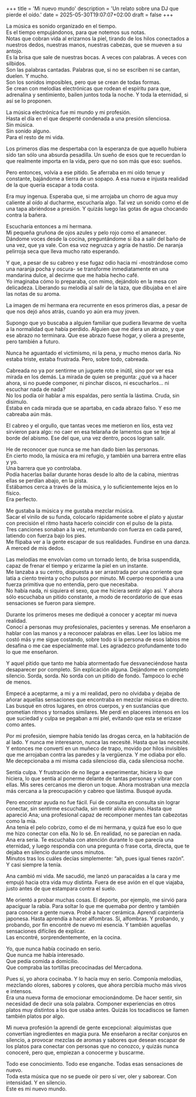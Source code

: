 +++
title = 'Mi nuevo mundo'
description = 'Un relato sobre una DJ que pierde el oído.'
date = 2025-05-30T19:07:07+02:00
draft = false
+++

La música es sonido organizado en el tiempo.  
Es el tiempo empujándonos, para que notemos sus notas.  
Notas que cobran vida al erizarnos la piel, tirando de los hilos conectados a nuestros dedos, nuestras manos, nuestras cabezas, que se mueven a su antojo.  
Es la brisa que sale de nuestras bocas. A veces con palabras. A veces con silbidos.  
Son las palabras cantadas. Palabras que, si no se escriben ni se cantan, duelen. Y mucho.  
Son los sonidos imposibles, pero que se crean de todas formas.  
Se crean con melodías electrónicas que rodean el espíritu para que, adrenalina y sentimiento, bailen juntos toda la noche. Y toda la eternidad, si así se lo proponen.  

La música electrónica fue mi mundo y mi profesión.  
Hasta el día en el que desperté condenada a una presión silenciosa.  
Sin música.  
Sin sonido alguno.  
Para el resto de mi vida.  

Los primeros días me despertaba con la esperanza de que aquello hubiera sido tan sólo una absurda pesadilla. Un sueño de esos que te recuerdan lo que realmente importa en la vida, pero que no son más que eso: sueños.  

Pero entonces, volvía a ese pitido. Se aferraba en mi oído tenue y constante, bajándome a tierra de un sopapo. A esa nueva e injusta realidad de la que quería escapar a toda costa.  

Era muy ingenua. Esperaba que, si me arrojaba un chorro de agua muy caliente al oído al ducharme, escucharía algo. Tal vez un sonido como el de una tapa abriéndose a presión. Y quizás luego las gotas de agua chocando contra la bañera.  

Escucharía entonces a mi hermana.  
Mi pequeña gruñona de ojos azules y pelo rojo como el amanecer.  
Dándome voces desde la cocina, preguntándome si iba a salir del baño de una vez, que ya vale. Con esa voz negruzca y agria de hastío. De naranja pelirroja seca que lleva mucho rato esperando.  

Y que, a pesar de su cabreo y ese fugaz odio hacia mí -mostrándose como una naranja pocha y oscura- se transforme inmediatamente en una mandarina dulce, al decirme que me había hecho café.  
Yo imaginaba cómo lo preparaba, con mimo, dejándolo en la mesa con delicadeza. Liberando su melodía al salir de la taza, que dibujaba en el aire las notas de su aroma.  

La imagen de mi hermana era recurrente en esos primeros días, a pesar de que nos dejó años atrás, cuando yo aún era muy joven.  

Supongo que yo buscaba a alguien familiar que pudiera llevarme de vuelta a la normalidad que había perdido. Alguien que me diera un abrazo, y que ese abrazo no terminara. Que ese abrazo fuese hogar, y oliera a presente, pero también a futuro.  

Nunca he aguantado el victimismo, ni la pena, y mucho menos darla.
No estaba triste, estaba frustrada. Pero, sobre todo, cabreada.  

Cabreada no ya por sentirme un juguete roto e inútil, sino por ver esa mirada en los demás. La mirada de quien se pregunta: ¿qué va a hacer ahora, si no puede componer, ni pinchar discos, ni escucharlos… ni escuchar nada de nada?  
No los podía oír hablar a mis espaldas, pero sentía la lástima. Cruda, sin disimulo.  
Estaba en cada mirada que se apartaba, en cada abrazo falso. Y eso me cabreaba aún más.  

El cabreo y el orgullo, que tantas veces me metieron en líos, esta vez sirvieron para algo: no caer en esa telaraña de lamentos que se teje al borde del abismo. Ese del que, una vez dentro, pocos logran salir.  

He de reconocer que nunca se me han dado bien las personas.  
En cierto modo, la música era mi refugio, y también una barrera entre ellas y yo.  
Una barrera que yo controlaba.  
Podía hacerlas bailar durante horas desde lo alto de la cabina, mientras ellas se perdían abajo, en la pista.  
Estábamos cerca a través de la música, y lo suficientemente lejos en lo físico.  
Era perfecto.  

Me gustaba la música y me gustaba mezclar música.  
Sacar el vinilo de su funda, colocarlo rápidamente sobre el plato y ajustar con precisión el ritmo hasta hacerlo coincidir con el pulso de la pista.  
Tres canciones sonaban a la vez, retumbando con fuerza en cada pared, latiendo con fuerza bajo los pies.  
Me flipaba ver a la gente escapar de sus realidades. Fundirse en una danza.  
A merced de mis dedos.  

Las melodías me envolvían como un tornado lento, de brisa suspendida, capaz de frenar el tiempo y erizarme la piel en un instante.  
Me lanzaba a su centro, dispuesta a ser arrastrada por una corriente que latía a ciento treinta y ocho pulsos por minuto. Mi cuerpo respondía a una fuerza primitiva que no entendía, pero que necesitaba.  
No había nada, ni siquiera el sexo, que me hiciera sentir algo así. Y ahora sólo escuchaba un pitido constante, a modo de recordatorio de que esas sensaciones se fueron para siempre.  

Durante los primeros meses me dediqué a conocer y aceptar mi nueva realidad.  
Conocí a personas muy profesionales, pacientes y serenas. Me enseñaron a hablar con las manos y a reconocer palabras en ellas. Leer los labios me costó más y me sigue costando, sobre todo si la persona de esos labios me desafina o me cae especialmente mal. Les agradezco profundamente todo lo que me enseñaron.  

Y aquel pitido que tanto me había atormentado fue desvaneciéndose hasta desaparecer por completo. Sin explicación alguna. Dejándome en completo silencio. Sorda, sorda. No sorda con un pitido de fondo. Tampoco lo eché de menos.  

Empecé a aceptarme, a mi y a mi realidad, pero no olvidaba y dejaba de añorar aquellas sensaciones que encontraba en mezclar música en directo.  
Las busqué en otros lugares, en otros cuerpos, y en sustancias que prometían ritmos y tornados similares. Me perdí en placeres intensos en los que suciedad y culpa se pegaban a mi piel, evitando que esta se erizase como antes.  

Por mi profesión, siempre había tenido las drogas cerca, en la habitación de al lado. Y nunca me interesaron, nunca las necesité. Hasta que las necesité. Y entonces me convertí en un muñeco de trapo, movido por hilos invisibles que me arrojaban contra las paredes y la vergüenza. Y me odiaba por ello.  
Me decepcionaba a mi misma cada silencioso día, cada silenciosa noche.  

Sentía culpa. Y frustración de no llegar a experimentar, hiciera lo que hiciera, lo que sentía al ponerme delante de tantas personas y vibrar con ellas. Mis seres cercanos me dieron un toque. Ahora mostraban una mezcla más cercana a la preocupación y cabreo que lástima. Busqué ayuda.  

Pero encontrar ayuda no fue fácil. Fui de consulta en consulta sin lograr conectar, sin sentirme escuchada, sin sentir alivio alguno. Hasta que apareció Ana; una profesional capaz de recomponer mentes tan cabezotas como la mía.  
Ana tenía el pelo cobrizo, como el de mi hermana, y quizá fue eso lo que me hizo conectar con ella. No lo sé. En realidad, no se parecían en nada.  
Ana era seria. Te escuchaba con atención durante lo que parecía una eternidad, y luego respondía con una pregunta o frase corta, directa, que te dejaba en silencio durante unos minutos.  
Minutos tras los cuáles decías simplemente: “ah, pues igual tienes razón”.  
Y casi siempre la tenía.  

Ana cambió mi vida. Me sacudió, me lanzó un paracaídas a la cara y me empujó hacia otra vida muy distinta. Fuera de ese avión en el que viajaba, justo antes de que estampara contra el suelo.  

Me orientó a probar muchas cosas. El deporte, por ejemplo, me sirvió para apaciguar la rabia. Para soltar lo que me quemaba por dentro y también para conocer a gente nueva. Probé a hacer cerámica. Aprendí carpintería japonesa. Hasta aprendía a hacer alfombras. Sí, alfombras. Y probando, y probando, por fin encontré de nuevo mi esencia. Y también aquellas sensaciones difíciles de explicar.  
Las encontré, sorprendentemente, en la cocina.  

Yo, que nunca había cocinado en serio.  
Que nunca me había interesado.  
Que pedía comida a domicilio.  
Que compraba las tortillas precocinadas del Mercadona.  


Pues sí, yo ahora cocinaba. Y lo hacía muy en serio. Componía melodías, mezclando olores, sabores y colores, que ahora percibía mucho más vivos e intensos.  
Era una nueva forma de emocionar emocionándome. De hacer sentir, sin necesidad de decir una sola palabra. Componer experiencias en otros platos muy distintos a los que usaba antes. Quizás los tocadiscos se llamen también platos por algo.  

Mi nueva profesión la aprendí de gente excepcional: alquimistas que convertían ingredientes en magia pura. Me enseñaron a recitar conjuros en silencio, a provocar mezclas de aromas y sabores que desean escapar de los platos para conectar con personas que no conozco, y quizás nunca conoceré, pero que, empiezan a conocerme y buscarme.  

Todo ese conocimiento. Todo ese enganche. Todas esas sensaciones de nuevo.  
Toda esta música que no se puede oír pero sí ver, oler y saborear. Con intensidad. Y en silencio.  
Este es mi nuevo mundo. 
